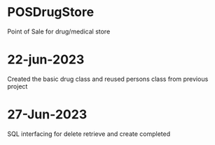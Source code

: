 # POSDrugStore
Point of Sale for drug/medical store
# 22-jun-2023
Created the basic drug class and reused persons class from previous project
# 27-Jun-2023
SQL interfacing for delete retrieve and create completed